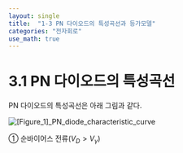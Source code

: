```yaml
---
layout: single
title:  "1-3 PN 다이오드의 특성곡선과 등가모델"
categories: "전자회로"
use_math: true
---
```


# 3.1 PN 다이오드의 특성곡선

PN 다이오드의 특성곡선은 아래 그림과 같다.

![[Figure_1]_PN_diode_characteristic_curve]({{site.url}}/images/2024-03-31-first/[Figure_1]_PN_diode_characteristic_curve-1712025739270-3.png)

① 순바이어스 전류($V_D>V_\gamma$)